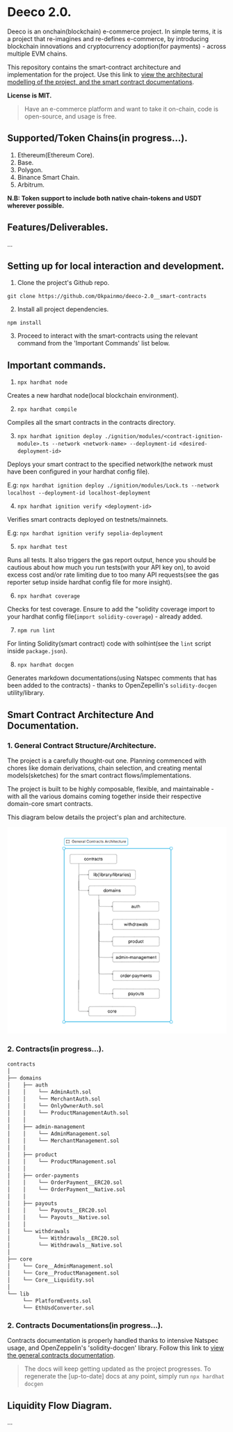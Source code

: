 # Deeco 2.0.

Deeco is an onchain(blockchain) e-commerce project. In simple terms, it is a project that re-imagines and re-defines e-commerce, by introducing blockchain innovations and cryptocurrency adoption(for payments) - across multiple EVM chains.

This repository contains the smart-contract architecture and implementation for the project. Use this link to [view the architectural modelling of the project, and the smart contract documentations](https://github.com/Okpainmo/deeco-2.0__smart-contracts?tab=readme-ov-file#smart-contract-architecture-and-documentation).

**License is MIT.**

> Have an e-commerce platform and want to take it on-chain, code is open-source, and usage is free.

## Supported/Token Chains(in progress...).

1. Ethereum(Ethereum Core).
2. Base.
3. Polygon.
4. Binance Smart Chain.
5. Arbitrum.

**N.B: Token support to include both native chain-tokens and USDT wherever possible.**

## Features/Deliverables.

...

## Setting up for local interaction and development.

1. Clone the project's Github repo.

```shell
git clone https://github.com/Okpainmo/deeco-2.0__smart-contracts
```

2. Install all project dependencies.

```shell
npm install
```

3. Proceed to interact with the smart-contracts using the relevant command from the 'Important Commands' list below.

## Important commands.

1. `npx hardhat node`

Creates a new hardhat node(local blockchain environment).

2. `npx hardhat compile`

Compiles all the smart contracts in the contracts directory.

3. `npx hardhat ignition deploy ./ignition/modules/<contract-ignition-module>.ts --network <network-name> --deployment-id <desired-deployment-id>`

Deploys your smart contract to the specified network(the network must have been configured in your hardhat config file).

E.g: `npx hardhat ignition deploy ./ignition/modules/Lock.ts --network localhost --deployment-id localhost-deployment`

4. `npx hardhat ignition verify <deployment-id>`

Verifies smart contracts deployed on testnets/mainnets.

E.g: `npx hardhat ignition verify sepolia-deployment`

5. `npx hardhat test`

Runs all tests. It also triggers the gas report output, hence you should be cautious about how much you run tests(with your API key on), to avoid excess cost and/or rate limiting due to too many API requests(see the gas reporter setup inside hardhat config file for more insight).

6. `npx hardhat coverage`

Checks for test coverage. Ensure to add the "solidity coverage import to your hardhat config file(`import solidity-coverage`) - already added.

7. `npm run lint`

For linting Solidity(smart contract) code with solhint(see the `lint` script inside `package.json`).

8. `npx hardhat docgen`

Generates markdown documentations(using Natspec comments that has been added to the contracts) - thanks to OpenZepellin's `solidity-docgen` utility/library.

## Smart Contract Architecture And Documentation.

### 1. General Contract Structure/Architecture.

The project is a carefully thought-out one. Planning commenced with chores like domain derivations, chain selection, and creating mental models(sketches) for the smart contract flows/implementations.

The project is built to be highly composable, flexible, and maintainable - with all the various domains coming together inside their respective domain-core smart contracts.

This diagram below details the project's plan and architecture.

![Screenshot](<./public/Screenshot%20(1313).png>)

### 2. Contracts(in progress...).

```plaintext
contracts
│
├── domains
│    ├── auth
│    │    └── AdminAuth.sol
│    │    └── MerchantAuth.sol
│    │    └── OnlyOwnerAuth.sol
│    │    └── ProductManagementAuth.sol
│    │
│    ├── admin-management
│    │    └── AdminManagement.sol
│    │    └── MerchantManagement.sol
│    │
│    ├── product
│    │    └── ProductManagement.sol
│    │
│    ├── order-payments
│    │    └── OrderPayment__ERC20.sol
│    │    └── OrderPayment__Native.sol
│    │
│    ├── payouts
│    │    └── Payouts__ERC20.sol
│    │    └── Payouts__Native.sol
│    │
│    └── withdrawals
│         └── Withdrawals__ERC20.sol
│         └── Withdrawals__Native.sol
│
├── core
│    └── Core__AdminManagement.sol
│    └── Core__ProductManagement.sol
│    └── Core__Liquidity.sol
│
└── lib
     └── PlatformEvents.sol
     └── EthUsdConverter.sol
```

### 2. Contracts Documentations(in progress...).

Contracts documentation is properly handled thanks to intensive Natspec usage, and OpenZeppelin's 'solidity-docgen' library. Follow this link to [view the general contracts documentation](https://github.com/Okpainmo/deeco-2.0__smart-contracts/blob/main/docs/index.md).

> The docs will keep getting updated as the project progresses. To regenerate the [up-to-date] docs at any point, simply run `npx hardhat docgen`

## Liquidity Flow Diagram.

...
